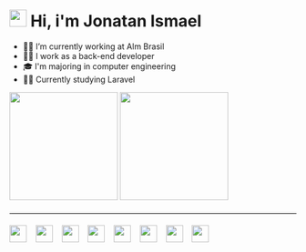 <style>
    /* Estilo para o hr */
    hr {
        border: none; /* Remove a borda padrão */
        height: 1px; /* Define a altura em 1 pixel */
        background-color: black; /* Define a cor */
        margin: 20px 0; /* Define a margem para espaçamento */
    }
</style>
<h1>
  <img width="30" src="https://raw.githubusercontent.com/kaueMarques/kaueMarques/master/hi.gif" /> Hi, i'm Jonatan Ismael
</h1>
<ul>
  <li>👨‍💻 I’m currently working at Alm Brasil </li>
  <li>👨‍💼 I work as a back-end developer </li>
  <li>🎓 I'm majoring in computer engineering </li>
  <li>👨‍🎓 Currently studying Laravel </li>
</ul>
</hr>
<div display="inline">
  <img height="190em" src="https://github-readme-stats.vercel.app/api?username=jhowmael&show_icons=true&theme=omni"/>
  <img height="190em" src="https://github-readme-stats.vercel.app/api/top-langs/?username=jhowmael&layout=compact&langs_count=7&theme=omni&border_radius=6&hide_border=true"/>
</div>
<hr>
<div display="inline">
  <img width="30" src="https://cdn.jsdelivr.net/gh/devicons/devicon@latest/icons/php/php-original.svg" />
  &nbsp;&nbsp;
  <img width="30" src="https://cdn.jsdelivr.net/gh/devicons/devicon@latest/icons/cakephp/cakephp-original.svg" />
  &nbsp;&nbsp;
  <img width="30" src="https://cdn.jsdelivr.net/gh/devicons/devicon@latest/icons/laravel/laravel-original.svg" />
  &nbsp;&nbsp;
  <img width="30" src="https://cdn.jsdelivr.net/gh/devicons/devicon@latest/icons/html5/html5-original.svg"  />
  &nbsp;&nbsp;
  <img width="30" src="https://cdn.jsdelivr.net/gh/devicons/devicon@latest/icons/javascript/javascript-plain.svg" />
  &nbsp;&nbsp;
  <img width="30" src="https://cdn.jsdelivr.net/gh/devicons/devicon@latest/icons/java/java-original.svg" />
  &nbsp;&nbsp;
  <img width="30" src="https://cdn.jsdelivr.net/gh/devicons/devicon@latest/icons/python/python-original.svg" />
  &nbsp;&nbsp;
  <img width="30" src="https://cdn.jsdelivr.net/gh/devicons/devicon@latest/icons/mysql/mysql-original.svg" />
</div>
